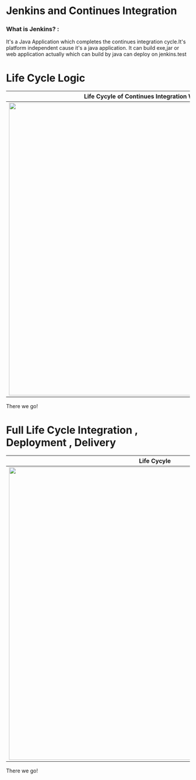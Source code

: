 
# Jenkins and Continues Integration

### What is Jenkins? :
It's a Java Application which completes the continues integration cycle.It's platform independent cause it's a java application. It can build exe,jar or web application actually which can build by java can deploy on jenkins.test

# Life Cycle Logic #
Life Cycyle of Continues Integration With Jenkins      | 
------------|
<img src="https://cdn.pbrd.co/images/HqJEQSW.jpg" width="800">  |
There we go!


# Full Life Cycle Integration , Deployment , Delivery #
Life Cycyle      | 
------------|
<img src="https://cdn.pbrd.co/images/HqLfImZ.jpg" width="800">  |
There we go!
